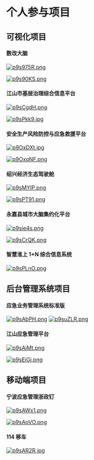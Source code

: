 # 个人参与项目

## 可视化项目

#### 数改大脑

[![p9s975R.png](https://s1.ax1x.com/2023/05/11/p9s975R.png)](https://imgse.com/i/p9s975R)

[![p9s90KS.png](https://s1.ax1x.com/2023/05/11/p9s90KS.png)](https://imgse.com/i/p9s90KS)

#### 江山市基层治理综合信息平台

[![p9sCgdH.png](https://s1.ax1x.com/2023/05/11/p9sCgdH.png)](https://imgse.com/i/p9sCgdH)

[![p9sPkk9.jpg](https://s1.ax1x.com/2023/05/11/p9sPkk9.jpg)](https://imgse.com/i/p9sPkk9)

#### 安全生产风险防控与应急救援平台

[![p9OxDXt.jpg](https://s1.ax1x.com/2023/05/29/p9OxDXt.jpg)](https://imgse.com/i/p9OxDXt)

[![p9OxqNF.png](https://s1.ax1x.com/2023/05/29/p9OxqNF.png)](https://imgse.com/i/p9OxqNF)

#### 绍兴经济生态驾驶舱

[![p9sMYIP.png](https://s1.ax1x.com/2023/05/11/p9sMYIP.png)](https://imgse.com/i/p9sMYIP)

[![p9sPT91.png](https://s1.ax1x.com/2023/05/11/p9sPT91.png)](https://imgse.com/i/p9sPT91)

#### 永嘉县城市大脑集约化平台

[![p9sie4s.png](https://s1.ax1x.com/2023/05/11/p9sie4s.png)](https://imgse.com/i/p9sie4s)

[![p9sCrQK.png](https://s1.ax1x.com/2023/05/11/p9sCrQK.png)](https://imgse.com/i/p9sCrQK)

#### 智慧淮上 1+N 综合信息系统

[![p9sPLnO.png](https://s1.ax1x.com/2023/05/11/p9sPLnO.png)](https://imgse.com/i/p9sPLnO)

## 后台管理系统项目

#### 应急业务管理系统标准版

[![p9sAbPH.png](https://s1.ax1x.com/2023/05/11/p9sAbPH.png)](https://imgse.com/i/p9sAbPH)
[![p9suZLR.png](https://s1.ax1x.com/2023/05/11/p9suZLR.png)](https://imgse.com/i/p9suZLR)

#### 江山应急管理平台

[![p9sAjMt.png](https://s1.ax1x.com/2023/05/11/p9sAjMt.png)](https://imgse.com/i/p9sAjMt)

[![p9sEiGj.png](https://s1.ax1x.com/2023/05/11/p9sEiGj.png)](https://imgse.com/i/p9sEiGj)

## 移动端项目

#### 宁波应急管理浙政钉

[![p9sAWx1.png](https://s1.ax1x.com/2023/05/11/p9sAWx1.png)](https://imgse.com/i/p9sAWx1)

[![p9sAoVO.png](https://s1.ax1x.com/2023/05/11/p9sAoVO.png)](https://imgse.com/i/p9sAoVO)

#### 114 移车

[![p9sAR2R.jpg](https://s1.ax1x.com/2023/05/11/p9sAR2R.jpg)](https://imgse.com/i/p9sAR2R)
